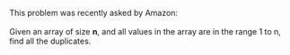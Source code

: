 This problem was recently asked by Amazon:
<br><br>
Given an array of size <b>n</b>, and all values in the array are in the range 1 to n, find all the duplicates.
